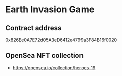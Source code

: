 # Earth Invasion Game

## Contract address

0x826Ee0A7E72d05A3eD6412e4799a3F84B16f0020

## OpenSea NFT collection

- https://opensea.io/collection/heroes-19
